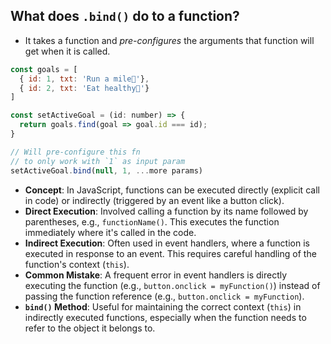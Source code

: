 ## What does `.bind()` do to a function?
- It takes a function and _pre-configures_ the arguments that function will get when it is called.

```js
const goals = [
  { id: 1, txt: 'Run a mile🏃'},
  { id: 2, txt: 'Eat healthy🥬'}
] 

const setActiveGoal = (id: number) => {
  return goals.find(goal => goal.id === id);
}

// Will pre-configure this fn
// to only work with `1` as input param
setActiveGoal.bind(null, 1, ...more params) 
```

- **Concept**: In JavaScript, functions can be executed directly (explicit call in code) or indirectly (triggered by an event like a button click).
- **Direct Execution**: Involved calling a function by its name followed by parentheses, e.g., `functionName()`. This executes the function immediately where it's called in the code.
- **Indirect Execution**: Often used in event handlers, where a function is executed in response to an event. This requires careful handling of the function's context (`this`).
- **Common Mistake**: A frequent error in event handlers is directly executing the function (e.g., `button.onclick = myFunction()`) instead of passing the function reference (e.g., `button.onclick = myFunction`).
- **`bind()` Method**: Useful for maintaining the correct context (`this`) in indirectly executed functions, especially when the function needs to refer to the object it belongs to.
